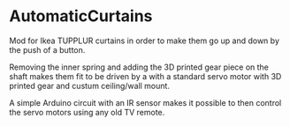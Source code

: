 # AutomaticCurtains

Mod for Ikea TUPPLUR curtains in order to make them go up and down by the push of a button.

Removing the inner spring and adding the 3D printed gear piece on the shaft makes them fit to be driven by a with a standard servo motor with 3D printed gear and custum ceiling/wall mount. 

A simple Arduino circuit with an IR sensor makes it possible to then control the servo motors using any old TV remote. 